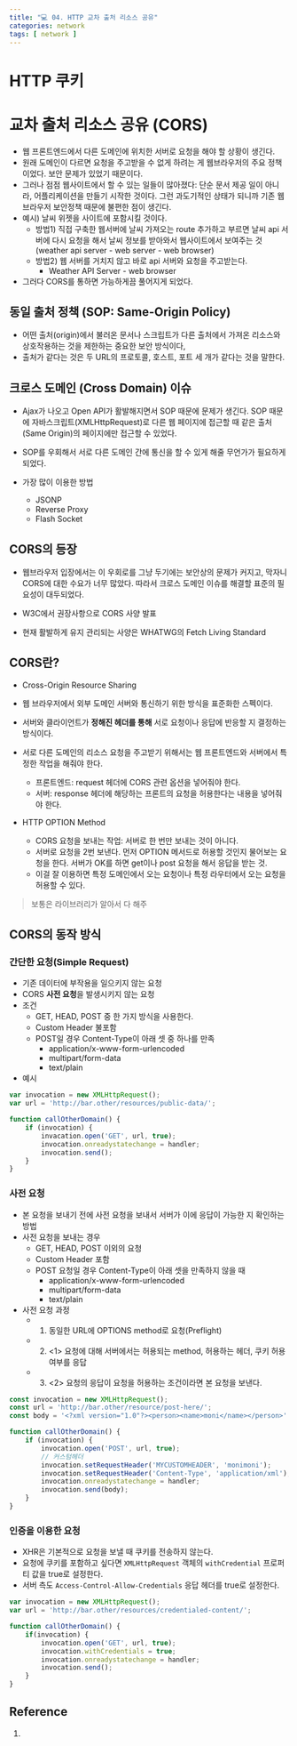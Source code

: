 ```yaml
---
title: "💻 04. HTTP 교차 출처 리소스 공유"
categories: network
tags: [ network ]
---
```


# HTTP 쿠키

# 교차 출처 리소스 공유 (CORS)

- 웹 프론트엔드에서 다른 도메인에 위치한 서버로 요청을 해야 할 상황이 생긴다.
- 원래 도메인이 다르면 요청을 주고받을 수 없게 하려는 게 웹브라우저의 주요 정책이었다. 보안 문제가 있었기 때문이다. 
- 그러나 점점 웹사이트에서 할 수 있는 일들이 많아졌다: 단순 문서 제공 일이 아니라, 어플리케이션을 만들기 시작한 것이다. 그런 과도기적인 상태가 되니까 기존 웹브라우저 보안정책 때문에 불편한 점이 생긴다.
- 예시) 날씨 위젯을 사이트에 포함시킬 것이다.
  - 방법1) 직접 구축한 웹서버에 날씨 가져오는 route 추가하고 부르면 날씨 api 서버에 다시 요청을 해서 날씨 정보를 받아와서 웹사이트에서 보여주는 것 (weather api server - web server - web browser)
  - 방법2) 웹 서버를 거치지 않고 바로 api 서버와 요청을 주고받는다.
    - Weather API Server - web browser
- 그러다 CORS를 통하면 가능하게끔 풀어지게 되었다. 



## 동일 출처 정책 (SOP: Same-Origin Policy)

- 어떤 출처(origin)에서 불러온 문서나 스크립트가 다른 출처에서 가져온 리소스와 상호작용하는 것을 제한하는 중요한 보안 방식이다,
- 출처가 같다는 것은 두 URL의 프로토콜, 호스트, 포트 세 개가 같다는 것을 말한다. 



## 크로스 도메인 (Cross Domain) 이슈

- Ajax가 나오고 Open API가 활발해지면서 SOP 때문에 문제가 생긴다. SOP 때문에 자바스크립트(XMLHttpRequest)로 다른 웹 페이지에 접근할 때 같은 출처(Same Origin)의 페이지에만 접근할 수 있었다.

- SOP를 우회해서 서로 다른 도메인 간에 통신을 할 수 있게 해줄 무언가가 필요하게 되었다. 
- 가장 많이 이용한 방법 
  - JSONP
  - Reverse Proxy
  - Flash Socket



## CORS의 등장

- 웹브라우저 입장에서는 이 우회로를 그냥 두기에는 보안상의 문제가 커지고, 막자니 CORS에 대한 수요가 너무 많았다. 따라서 크로스 도메인 이슈를 해결할 표준의 필요성이 대두되었다. 

- W3C에서 권장사항으로 CORS 사양 발표
- 현재 활발하게 유지 관리되는 사양은 WHATWG의 Fetch Living Standard



## CORS란?

- Cross-Origin Resource Sharing

- 웹 브라우저에서 외부 도메인 서버와 통신하기 위한 방식을 표준화한 스펙이다.
- 서버와 클라이언트가 **정해진 헤더를 통해** 서로 요청이나 응답에 반응할 지 결정하는 방식이다. 
- 서로 다른 도메인의 리소스 요청을 주고받기 위해서는 웹 프론트엔드와 서버에서 특정한 작업을 해줘야 한다.
  - 프론트엔드: request 헤더에 CORS 관련 옵션을 넣어줘야 한다.
  - 서버: response 헤더에 해당하는 프론트의 요청을 허용한다는 내용을 넣어줘야 한다.
- HTTP OPTION Method
  - CORS 요청을 보내는 작업: 서버로 한 번만 보내는 것이 아니다.
  - 서버로 요청을 2번 보낸다. 먼저 OPTION 메서드로 허용할 것인지 물어보는 요청을 한다. 서버가 OK를 하면 get이나 post 요청을 해서 응답을 받는 것.
  - 이걸 잘 이용하면 특정 도메인에서 오는 요청이나 특정 라우터에서 오는 요청을 허용할 수 있다. 

> 보통은 라이브러리가 알아서 다 해주



## CORS의 동작 방식

### 간단한 요청(Simple Request)

- 기존 데이터에 부작용을 일으키지 않는 요청
- CORS **사전 요청**을 발생시키지 않는 요청
- 조건
  - GET, HEAD, POST 중 한 가지 방식을 사용한다.
  - Custom Header 불포함
  - POST일 경우 Content-Type이 아래 셋 중 하나를 만족
    - application/x-www-form-urlencoded
    - multipart/form-data
    - text/plain
- 예시

```javascript
var invocation = new XMLHttpRequest();
var url = 'http://bar.other/resources/public-data/';

function callOtherDomain() {
    if (invocation) {
        invacation.open('GET', url, true);
        invocation.onreadystatechange = handler;
        invocation.send();
    }
}
```



### 사전 요청

- 본 요청을 보내기 전에 사전 요청을 보내서 서버가 이에 응답이 가능한 지 확인하는 방법
- 사전 요청을 보내는 경우
  - GET, HEAD, POST 이외의 요청
  - Custom Header 포함
  - POST 요청일 경우 Content-Type이 아래 셋을 만족하지 않을 때
    - application/x-www-form-urlencoded
    - multipart/form-data
    - text/plain
- 사전 요청 과정
  - 1. 동일한 URL에 OPTIONS method로 요청(Preflight)
  - 2. <1> 요청에 대해 서버에서는 허용되는 method,  허용하는 헤더, 쿠키 허용 여부를 응답
  - 3. <2> 요청의 응답이 요청을 허용하는 조건이라면 본 요청을 보낸다.

```javascript
const invocation = new XMLHttpRequest();
const url = 'http://bar.other/resource/post-here/';
const body = '<?xml version="1.0"?><person><name>moni</name></person>'

function callOtherDomain() {
    if (invocation) {
        invocation.open('POST', url, true);
        // 커스텀헤더
        invocation.setRequestHeader('MYCUSTOMHEADER', 'monimoni');
        invocation.setRequestHeader('Content-Type', 'application/xml');
        invocation.onreadystatechange = handler;
        invocation.send(body);
    }
}
```



### 인증을 이용한 요청

- XHR은 기본적으로 요청을 보낼 때 쿠키를 전송하지 않는다.
- 요청에 쿠키를 포함하고 싶다면 `XMLHttpRequest` 객체의 `withCredential` 프로퍼티 값을 true로 설정한다.
- 서버 측도 `Access-Control-Allow-Credentials` 응답 헤더를 true로 설정한다.

```javascript
var invocation = new XMLHttpRequest();
var url = 'http://bar.other/resources/credentialed-content/';

function callOtherDomain() {
    if(invocation) {
        invocation.open('GET', url, true);
        invocation.withCredentials = true;
        invocation.onreadystatechange = handler;
        invocation.send();
    }
}
```







## Reference

1. 

